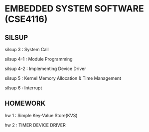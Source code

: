 # EMBEDDED SYSTEM SOFTWARE (CSE4116)

## SILSUP

silsup 3   :  System Call

silsup 4-1 :  Module Programming

silsup 4-2 :  Implementing Device Driver

silsup 5   :  Kernel Memory Allocation & Time Management

silsup 6   :  Interrupt

## HOMEWORK

hw 1 : Simple Key-Value Store(KVS)

hw 2 : TIMER DEVICE DRIVER
